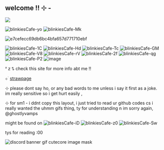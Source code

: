 ##  welcome !! ⊹ - 
![](https://komarev.com/ghpvc/?username=litteryzu&color=641c41&style=for-the-badge&label=PROFILE+VIEWS) 

![blinkiesCafe-yo](https://github.com/user-attachments/assets/ba2e417f-08f4-4b3e-818d-79cc24a3a4ef)
![blinkiesCafe-Mk](https://github.com/user-attachments/assets/125d2983-c5f9-4e75-9ba1-b8caebb5688b)

![e7cefecc69db6bc4bfa657d771710ebf](https://github.com/user-attachments/assets/209c2172-6b7f-4a67-b300-d86832885c2a)

![blinkiesCafe-1C](https://github.com/user-attachments/assets/2d892208-a509-4e7e-81e3-d3d4fb9ff86f)
![blinkiesCafe-Hd](https://github.com/user-attachments/assets/20544aa9-e4b2-484e-a624-72597aea8251)
![blinkiesCafe-Tc](https://github.com/user-attachments/assets/4d1fbf09-aeb2-4f55-a681-a4ab5e09e482)
![blinkiesCafe-GM](https://github.com/user-attachments/assets/6c31f407-9a9b-470e-b8b0-89e3ed80de41)
![blinkiesCafe-V8](https://github.com/user-attachments/assets/4d265041-195c-4061-898f-40829f4cb45e)
![blinkiesCafe-rV](https://github.com/user-attachments/assets/3fe11a7f-55bb-4ff7-b4ac-0737be3ee985)
![blinkiesCafe-2f](https://github.com/user-attachments/assets/d74eb911-03c7-49c8-9bfe-119cc79801cd)
![blinkiesCafe-qg](https://github.com/user-attachments/assets/dcaf6253-9da5-40ee-9244-0d3b091f3ec5)
![blinkiesCafe-P2](https://github.com/user-attachments/assets/9f4c1b64-be52-451b-91ca-e246869cccf3)
![image](https://github.com/user-attachments/assets/1e5168d4-e1f5-4f57-abb1-0a50a56cca9d)





ᶻ 𝗓 𐰁  check this site for more info abt me !!

⊹ ࣪  [strawpage](https://read-before-int.straw.page) 

⊹ please dont say ho, or any bad words to me unless i say it first as a joke. im really sensitive so i get hurt easily ,

⊹  for sm1 - i ddnt copy this layout, i just tried to read ur github codes cs i really wanted the uhmm gifs thing, ty for understanding n im sorry again, @ghostlyvamps

might be found on
 ![blinkiesCafe-iD](https://github.com/user-attachments/assets/d0891f7a-7475-4450-9687-c7d34cc70e2d) ![blinkiesCafe-z0](https://github.com/user-attachments/assets/52a5be27-51bc-46c0-90fd-14d4fae3d05e) ![blinkiesCafe-Sw](https://github.com/user-attachments/assets/506826cd-70fe-4b7d-ab35-81ef39a35e8c)



tys for reading :00

![discord banner gif cutecore image mask](https://github.com/user-attachments/assets/92e0b0ec-439d-4882-8992-eafba329230d)

